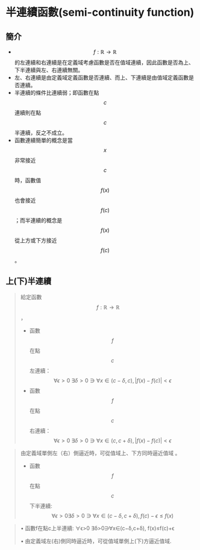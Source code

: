 # 半連續函數\(semi-continuity function\)

## 簡介

* $$f: \mathbb{R} \rightarrow \mathbb{R}$$的左連續和右連續是在定義域考慮函數是否在值域連續，因此函數是否為上、下半連續與左、右連續無關。
*  左、右連續是由定義域定義函數是否連續、而上、下連續是由值域定義函數是否連續。
* 半連續的條件比連續弱；即函數在點$$c$$連續則在點$$c$$半連續，反之不成立。
* 函數連續簡單的概念是當$$x$$非常接近$$c$$時，函數值$$f(x)$$也會接近$$f(c)$$；而半連續的概念是$$f(x)$$從上方或下方接近$$f(c)$$。

## 上\(下\)半連續

> 給定函數$$f: \mathbb{R} \rightarrow \mathbb{R}$$，
>
> * 函數$$f$$在點$$c$$左連續：$$\forall \epsilon>0 ~\exists \delta >0 \ni \forall x \in (c−\delta,c), |f(x)−f(c)|<\epsilon $$
> * 函數$$f$$在點$$c$$右連續：$$\forall \epsilon>0 ~\exists \delta >0 \ni \forall x \in (c,c+\delta), |f(x)−f(c)|<\epsilon $$

> 由定義域單側左（右）側逼近時，可從值域上、下方同時逼近值域。
>
> * 函數$$f$$在點$$c$$下半連續: $$\forall \epsilon>0 \exists \delta>0 \ni \forall x \in (c−\delta,c+\delta),f(c)−\epsilon \leq  f(x) $$

> • 函數f在點c上半連續: ∀ϵ&gt;0 ∃δ&gt;0∋∀x∈\(c−δ,c+δ\), f\(x\)≤f\(c\)+ϵ
>
> 	• 由定義域左\(右\)側同時逼近時，可從值域單側上\(下\)方逼近值域.

